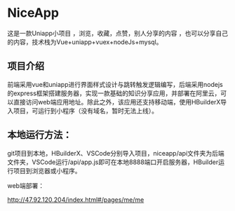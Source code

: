 # NiceApp
这是一款Uniapp小项目 ，浏览，收藏，点赞，别人分享的内容 ，也可以分享自己的内容，技术栈为Vue+uniapp+vuex+nodeJs+mysql。

## **项目介绍**

前端采用vue和uniapp进行界面样式设计与跳转触发逻辑编写，后端采用nodejs的express框架搭建服务器，实现一款基础的知识分享应用，并部署在阿里云，可以直接访问web端应用地址。除此之外，该应用还支持移动端，使用HBuilderX导入项目，可运行到小程序（没有域名，暂时无法上线）。

## 本地运行方法：

git项目到本地，HBuilderX、VSCode分别导入项目，niceapp/api文件夹为后端文件夹，VSCode运行/api/app.js即可在本地8888端口开启服务器，HBuilder运行项目到浏览器或小程序。

web端部署：

http://47.92.120.204/index.html#/pages/me/me